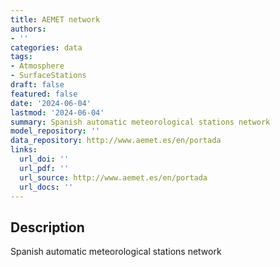 ```yaml
---
title: AEMET network
authors:
- ''
categories: data
tags:
- Atmosphere
- SurfaceStations
draft: false
featured: false
date: '2024-06-04'
lastmod: '2024-06-04'
summary: Spanish automatic meteorological stations network
model_repository: ''
data_repository: http://www.aemet.es/en/portada
links:
  url_doi: ''
  url_pdf: ''
  url_source: http://www.aemet.es/en/portada
  url_docs: ''
---
```


## Description

Spanish automatic meteorological stations network

